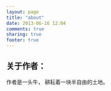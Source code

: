 ```yaml
---
layout: page
title: "about"
date: 2013-06-16 12:04
comments: true
sharing: true
footer: true
---
```

## 关于作者：
作者是一头牛，
耕耘着一块半自由的土地。
